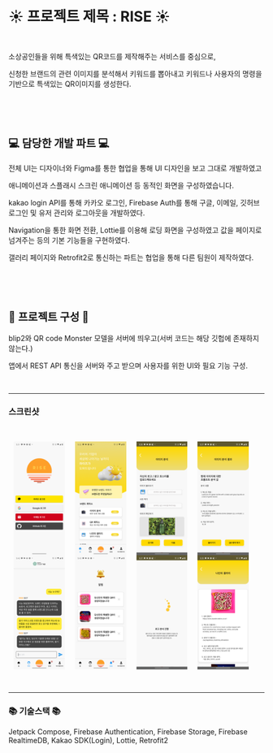 # ☀️ 프로젝트 제목 : RISE ☀️
&nbsp;

소상공인들을 위해 특색있는 QR코드를 제작해주는 서비스를 중심으로,

신청한 브랜드의 관련 이미지를 분석해서 키워드를 뽑아내고 키워드나 사용자의 명령을 기반으로 특색있는 QR이미지를 생성한다.

&nbsp;

&nbsp;

## 💻 담당한 개발 파트 💻
전체 UI는 디자이너와 Figma를 통한 협업을 통해 UI 디자인을 보고 그대로 개발하였고

애니메이션과 스플래시 스크린 애니메이션 등 동적인 화면을 구성하였습니다.

kakao login API를 통해 카카오 로그인, Firebase Auth를 통해 구글, 이메일, 깃허브 로그인 및 유저 관리와 로그아웃을 개발하였다.

Navigation을 통한 화면 전환, Lottie를 이용해 로딩 화면을 구성하였고 값을 페이지로 넘겨주는 등의 기본 기능들을 구현하였다.

갤러리 페이지와 Retrofit2로 통신하는 파트는 협업을 통해 다른 팀원이 제작하였다.

&nbsp;

&nbsp;

## 📌 프로젝트 구성 📌
blip2와 QR code Monster 모델을 서버에 띄우고(서버 코드는 해당 깃헙에 존재하지 않는다.)


앱에서 REST API 통신을 서버와 주고 받으며 사용자를 위한 UI와 필요 기능 구성.

&nbsp;
_____________________________________________________
### 스크린샷
   


&nbsp;
   
<div style="display: flex; flex-direction: row;">
    <img src="https://github.com/loyalflower0908/RISE/blob/08726c96b56d171ded707a126a1fcf52668b0297/screenshot/login%20page.png" width="20%" height="20%" style="margin: 0 10px;">
    <img src="https://github.com/loyalflower0908/RISE/blob/08726c96b56d171ded707a126a1fcf52668b0297/screenshot/main%20page.png" width="20%" height="20%" style="margin: 0 10px;">
    <img src="https://github.com/loyalflower0908/RISE/blob/08726c96b56d171ded707a126a1fcf52668b0297/screenshot/Analysis%20Page.png" width="20%" height="20%" style="margin: 0 10px;">
    <img src="https://github.com/loyalflower0908/RISE/blob/08726c96b56d171ded707a126a1fcf52668b0297/screenshot/Analysis%20Result%20Page.png" width="20%" height="20%" style="margin: 0 10px;">
</div>

<div style="display: flex; flex-direction: row;">
    <img src="https://github.com/loyalflower0908/RISE/blob/08726c96b56d171ded707a126a1fcf52668b0297/screenshot/Chatbot%20Page.png" width="20%" height="20%" style="margin: 0 10px;">
    <img src="https://github.com/loyalflower0908/RISE/blob/08726c96b56d171ded707a126a1fcf52668b0297/screenshot/notification%20page.png" width="20%" height="20%" style="margin: 0 10px;">
    <img src="https://github.com/loyalflower0908/RISE/blob/08726c96b56d171ded707a126a1fcf52668b0297/screenshot/loading%20page.png" width="20%" height="20%" style="margin: 0 10px;">
    <img src="https://github.com/loyalflower0908/RISE/blob/08726c96b56d171ded707a126a1fcf52668b0297/screenshot/gallery%20page.png" width="20%" height="20%" style="margin: 0 10px;">
</div>

&nbsp;

_____________________________________________________
### 📚 기술스택 📚
Jetpack Compose, Firebase Authentication, Firebase Storage, Firebase RealtimeDB, Kakao SDK(Login), Lottie, Retrofit2

&nbsp;
